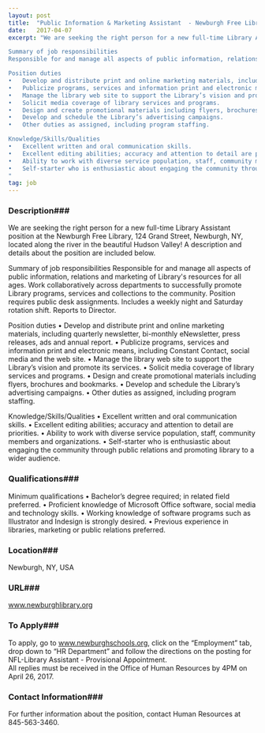 ```yaml
---
layout: post
title:  "Public Information & Marketing Assistant  - Newburgh Free Library"
date:   2017-04-07
excerpt: "We are seeking the right person for a new full-time Library Assistant position at the Newburgh Free Library, 124 Grand Street, Newburgh, NY, located along the river in the beautiful Hudson Valley! A description and details about the position are included below.

Summary of job responsibilities
Responsible for and manage all aspects of public information, relations and marketing of Library's resources for all ages. Work collaboratively across departments to successfully promote Library programs, services and collections to the community. Position requires public desk assignments. Includes a weekly night and Saturday rotation shift. Reports to Director.

Position duties
•	Develop and distribute print and online marketing materials, including quarterly newsletter, bi-monthly eNewsletter, press releases, ads and annual report. 
•	Publicize programs, services and information print and electronic means, including Constant Contact, social media and the web site. 
•	Manage the library web site to support the Library’s vision and promote its services. 
•	Solicit media coverage of library services and programs. 
•	Design and create promotional materials including flyers, brochures and bookmarks.
•	Develop and schedule the Library’s advertising campaigns.
•	Other duties as assigned, including program staffing.

Knowledge/Skills/Qualities
•	Excellent written and oral communication skills.
•	Excellent editing abilities; accuracy and attention to detail are priorities.
•	Ability to work with diverse service population, staff, community members and organizations.
•	Self-starter who is enthusiastic about engaging the community through public relations and promoting library to a wider audience.
"
tag: job
---
```


### Description###

We are seeking the right person for a new full-time Library Assistant position at the Newburgh Free Library, 124 Grand Street, Newburgh, NY, located along the river in the beautiful Hudson Valley! A description and details about the position are included below.

Summary of job responsibilities
Responsible for and manage all aspects of public information, relations and marketing of Library's resources for all ages. Work collaboratively across departments to successfully promote Library programs, services and collections to the community. Position requires public desk assignments. Includes a weekly night and Saturday rotation shift. Reports to Director.

Position duties
•	Develop and distribute print and online marketing materials, including quarterly newsletter, bi-monthly eNewsletter, press releases, ads and annual report. 
•	Publicize programs, services and information print and electronic means, including Constant Contact, social media and the web site. 
•	Manage the library web site to support the Library’s vision and promote its services. 
•	Solicit media coverage of library services and programs. 
•	Design and create promotional materials including flyers, brochures and bookmarks.
•	Develop and schedule the Library’s advertising campaigns.
•	Other duties as assigned, including program staffing.

Knowledge/Skills/Qualities
•	Excellent written and oral communication skills.
•	Excellent editing abilities; accuracy and attention to detail are priorities.
•	Ability to work with diverse service population, staff, community members and organizations.
•	Self-starter who is enthusiastic about engaging the community through public relations and promoting library to a wider audience.





### Qualifications###

Minimum qualifications
•	Bachelor’s degree required; in related field preferred.
•	Proficient knowledge of Microsoft Office software, social media and technology skills. 
•	Working knowledge of software programs such as Illustrator and Indesign is strongly desired.
•	Previous experience in libraries, marketing or public relations preferred. 





### Location###

Newburgh, NY, USA


### URL###

www.newburghlibrary.org

### To Apply###

To apply, go to www.newburghschools.org, click on the “Employment” tab, drop down to “HR Department” and follow the directions on the posting for NFL-Library Assistant - Provisional Appointment.   
All replies must be received in the Office of Human Resources by 4PM on April 26, 2017.






### Contact Information###

For further information about the position, contact Human Resources at 845-563-3460.

